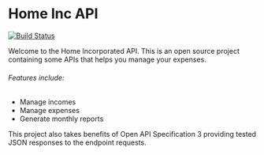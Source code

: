 # Home Inc API

[![Build Status](https://www.travis-ci.com/grglucastr/home-inc-api.svg?branch=master)](https://www.travis-ci.com/grglucastr/home-inc-api)

Welcome to the Home Incorporated API. This is an open source project containing some APIs that helps you manage your expenses.

###### Features include:
* Manage incomes
* Manage expenses
* Generate monthly reports

This project also takes benefits of Open API Specification 3 providing tested JSON responses to the endpoint requests.